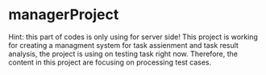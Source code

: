 # managerProject
Hint: this part of codes is only using for server side!
This project is working for creating a managment system for task assienment and task result analysis,
the project is using on testing task right now. Therefore, the content in this project are focusing on processing test cases.
